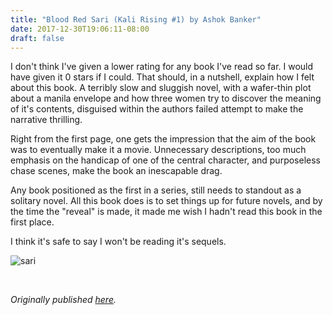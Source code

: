 ```yaml
---
title: "Blood Red Sari (Kali Rising #1) by Ashok Banker"
date: 2017-12-30T19:06:11-08:00
draft: false
---
```


I don't think I've given a lower rating for any book I've read so far. I would have given it 0 stars if I could. That should, in a nutshell, explain how I felt about this book. A terribly slow and sluggish novel, with a wafer-thin plot about a manila envelope and how three women try to discover the meaning of it's contents, disguised within the authors failed attempt to make the narrative thrilling.

Right from the first page, one gets the impression that the aim of the book was to eventually make it a movie. Unnecessary descriptions, too much emphasis on the handicap of one of the central character, and purposeless chase scenes, make the book an inescapable drag.

Any book positioned as the first in a series, still needs to standout as a solitary novel. All this book does is to set things up for future novels, and by the time the "reveal" is made, it made me wish I hadn't read this book in the first place.

I think it's safe to say I won't be reading it's sequels.


![sari](/sari.jpg)

&nbsp;&nbsp;

*Originally published [here](https://www.goodreads.com/review/show/2233208589).*